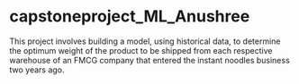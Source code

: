 # capstoneproject_ML_Anushree
This project involves building a model, using historical data, to determine the optimum weight of the product to be shipped from each respective warehouse of an FMCG company that entered the instant noodles business two years ago.
